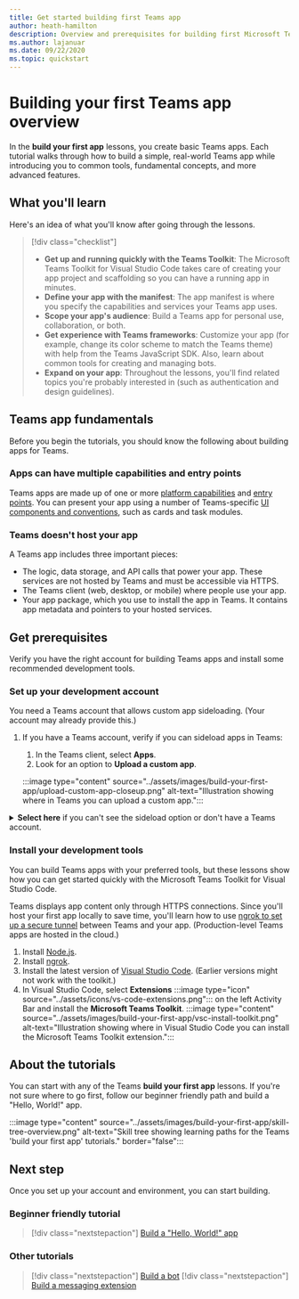```yaml
---
title: Get started building first Teams app
author: heath-hamilton
description: Overview and prerequisites for building first Microsoft Teams app
ms.author: lajanuar
ms.date: 09/22/2020
ms.topic: quickstart
---
```

# Building your first Teams app overview

In the **build your first app** lessons, you create basic Teams apps. Each tutorial walks through how to build a simple, real-world Teams app while introducing you to common tools, fundamental concepts, and more advanced features.

## What you'll learn

Here's an idea of what you'll know after going through the lessons.

> [!div class="checklist"]
  >
  > * **Get up and running quickly with the Teams Toolkit**: The Microsoft Teams Toolkit for Visual Studio Code takes care of creating your app project and scaffolding so you can have a running app in minutes.
  > * **Define your app with the manifest**: The app manifest is where you specify the capabilities and services your Teams app uses.
  > * **Scope your app's audience**: Build a Teams app for personal use, collaboration, or both.
  > * **Get experience with Teams frameworks**: Customize your app (for example, change its color scheme to match the Teams theme) with help from the Teams JavaScript SDK. Also, learn about common tools for creating and managing bots.
  > * **Expand on your app**: Throughout the lessons, you'll find related topics you're probably interested in (such as authentication and design guidelines).

## Teams app fundamentals

Before you begin the tutorials, you should know the following about building apps for Teams.

### Apps can have multiple capabilities and entry points

Teams apps are made up of one or more [platform capabilities](../concepts/capabilities-overview.md) and [entry points](../concepts/extensibility-points.md). You can present your app using a number of Teams-specific [UI components and conventions](../concepts/extensibility-points.md#ui-components), such as cards and task modules.

### Teams doesn't host your app

A Teams app includes three important pieces:

* The logic, data storage, and API calls that power your app. These services are not hosted by Teams and must be accessible via HTTPS.
* The Teams client (web, desktop, or mobile) where people use your app.
* Your app package, which you use to install the app in Teams. It contains app metadata and pointers to your hosted services.

## Get prerequisites

Verify you have the right account for building Teams apps and install some recommended development tools.

### Set up your development account

You need a Teams account that allows custom app sideloading. (Your account may already provide this.)

1. If you have a Teams account, verify if you can sideload apps in Teams:
    1. In the Teams client, select **Apps**.
    1. Look for an option to **Upload a custom app**.

    :::image type="content" source="../assets/images/build-your-first-app/upload-custom-app-closeup.png" alt-text="Illustration showing where in Teams you can upload a custom app.":::

<!-- markdownlint-disable MD033 -->
<details>

<summary><b>Select here</b> if you can't see the sideload option or don't have a Teams account.</summary>

You can get a free Teams test account that allows app sideloading by joining the Microsoft 365 developer program. (The registration process takes approximately two minutes.)

1. Go to the [Microsoft 365 developer program](https://developer.microsoft.com/microsoft-365/dev-program).
1. Select **Join Now** and follow the onscreen instructions.
1. When you get to the welcome screen, select **Set up E5 subscription**.
1. Set up your administrator account. Once you finish, you should see a screen like this.
:::image type="content" source="../assets/images/build-your-first-app/dev-program-subscription.png" alt-text="Example of what you see after signing up for the Microsoft 365 developer program.":::
1. Log in to Teams using the administrator account you just set up.
1. Verify if you now have the **Upload a custom app** option.

</details>

### Install your development tools

You can build Teams apps with your preferred tools, but these lessons show how you can get started quickly with the Microsoft Teams Toolkit for Visual Studio Code.

Teams displays app content only through HTTPS connections. Since you'll host your first app locally to save time, you'll learn how to use [ngrok to set up a secure tunnel](../concepts/build-and-test/debug.md#locally-hosted) between Teams and your app. (Production-level Teams apps are hosted in the cloud.)

1. Install [Node.js](https://nodejs.org/en/).
1. Install [ngrok](https://ngrok.com/download).
1. Install the latest version of [Visual Studio Code](https://code.visualstudio.com/download). (Earlier versions might not work with the toolkit.)
1. In Visual Studio Code, select **Extensions** :::image type="icon" source="../assets/icons/vs-code-extensions.png"::: on the left Activity Bar and install the **Microsoft Teams Toolkit**.
    :::image type="content" source="../assets/images/build-your-first-app/vsc-install-toolkit.png" alt-text="Illustration showing where in Visual Studio Code you can install the Microsoft Teams Toolkit extension.":::

## About the tutorials

You can start with any of the Teams **build your first app** lessons. If you're not sure where to go first, follow our beginner friendly path and build a "Hello, World!" app.

:::image type="content" source="../assets/images/build-your-first-app/skill-tree-overview.png" alt-text="Skill tree showing learning paths for the Teams 'build your first app' tutorials." border="false":::

## Next step

Once you set up your account and environment, you can start building.

### Beginner friendly tutorial

> [!div class="nextstepaction"]
> [Build a "Hello, World!" app](../build-your-first-app/build-and-run.md)

### Other tutorials

> [!div class="nextstepaction"]
> [Build a bot](../build-your-first-app/build-bot.md)
> [!div class="nextstepaction"]
> [Build a messaging extension](../build-your-first-app/build-messaging-extension.md)